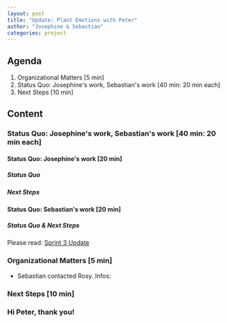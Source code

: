 ```yaml
---
layout: post
title: "Update: Plant Emotions with Peter"
author: "Josephine & Sebastian"
categories: project
---
```


## Agenda

1. Organizational Matters [5 min]
2. Status Quo: Josephine's work, Sebastian's work  [40 min: 20 min each]
3. Next Steps [10 min]

## Content

### Status Quo: Josephine's work, Sebastian's work  [40 min: 20 min each]

#### Status Quo: Josephine's work [20 min]

##### Status Quo

##### Next Steps

#### Status Quo: Sebastian's work [20 min]

##### Status Quo & Next Steps

Please read: [Sprint 3 Update](https://plantions.github.io/project/2020/06/03/sprint-3.html)

### Organizational Matters [5 min]

- Sebastian contacted Rosy. Infos:

### Next Steps [10 min]

### Hi Peter, thank you!
